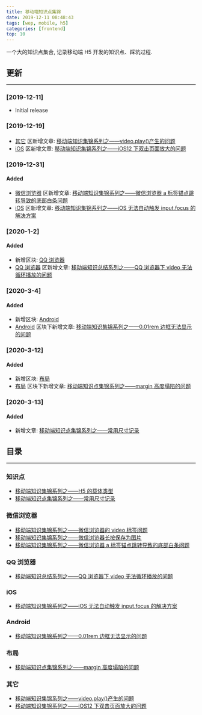 ```yaml
---
title: 移动端知识点集锦
date: 2019-12-11 08:48:43
tags: [wep, mobile, h5]
categories: [frontend]
top: 10
---
```


一个大的知识点集合, 记录移动端 H5 开发的知识点、踩坑过程.

<!-- more -->

## 更新

---

### [2019-12-11]

- Initial release

### [2019-12-19]

####

- [其它](#其它) 区新增文章: [移动端知识集锦系列之——video.play()产生的问题](https://blog.yyge.top/blog/2019/12/19/%E7%A7%BB%E5%8A%A8%E7%AB%AF%E7%9F%A5%E8%AF%86%E9%9B%86%E9%94%A6%E7%B3%BB%E5%88%97%E4%B9%8B%E2%80%94%E2%80%94video-play-%E4%BA%A7%E7%94%9F%E7%9A%84%E9%97%AE%E9%A2%98/)
- [iOS](#ios) 区新增文章: [移动端知识集锦系列之——iOS12 下双击页面放大的问题](https://blog.yyge.top/blog/2019/12/19/%E7%A7%BB%E5%8A%A8%E7%AB%AF%E7%9F%A5%E8%AF%86%E7%82%B9%E9%9B%86%E9%94%A6%E7%B3%BB%E5%88%97%E4%B9%8B%E2%80%94%E2%80%94iOS12%E4%B8%8B%E5%8F%8C%E5%87%BB%E9%A1%B5%E9%9D%A2%E6%94%BE%E5%A4%A7%E7%9A%84%E9%97%AE%E9%A2%98/)

### [2019-12-31]

#### Added

- [微信浏览器](#微信浏览器) 区新增文章: [移动端知识集锦系列之——微信浏览器 a 标签锚点跳转导致的底部白条问题](https://blog.yyge.top/blog/2019/12/31/%E7%A7%BB%E5%8A%A8%E7%AB%AF%E7%9F%A5%E8%AF%86%E9%9B%86%E9%94%A6%E7%B3%BB%E5%88%97%E4%B9%8B%E2%80%94%E2%80%94%E5%BE%AE%E4%BF%A1%E6%B5%8F%E8%A7%88%E5%99%A8a%E6%A0%87%E7%AD%BE%E9%94%9A%E7%82%B9%E8%B7%B3%E8%BD%AC%E5%AF%BC%E8%87%B4%E7%9A%84%E5%BA%95%E9%83%A8%E7%99%BD%E6%9D%A1%E9%97%AE%E9%A2%98/)
- [iOS](#iOS) 区新增文章: [移动端知识集锦系列之——iOS 无法自动触发 input.focus 的解决方案](https://blog.yyge.top/blog/2019/12/31/%E7%A7%BB%E5%8A%A8%E7%AB%AF%E7%9F%A5%E8%AF%86%E7%82%B9%E9%9B%86%E9%94%A6%E7%B3%BB%E5%88%97%E4%B9%8B%E2%80%94%E2%80%94iOS%E6%97%A0%E6%B3%95%E8%87%AA%E5%8A%A8%E8%A7%A6%E5%8F%91input-focus%E6%96%B9%E6%B3%95%E7%9A%84%E8%A7%A3%E5%86%B3%E6%96%B9%E6%A1%88/)

### [2020-1-2]

#### Added

- 新增区块: [QQ 浏览器](#QQ%E6%B5%8F%E8%A7%88%E5%99%A8)
- [QQ 浏览器](#QQ%E6%B5%8F%E8%A7%88%E5%99%A8) 区新增文章: [移动端知识总结系列之——QQ 浏览器下 video 无法循环播放的问题](https://blog.yyge.top/blog/2020/01/02/%E7%A7%BB%E5%8A%A8%E7%AB%AF%E7%9F%A5%E8%AF%86%E6%80%BB%E7%BB%93%E7%B3%BB%E5%88%97%E4%B9%8B%E2%80%94%E2%80%94QQ%E6%B5%8F%E8%A7%88%E5%99%A8%E4%B8%8Bvideo%E6%97%A0%E6%B3%95%E5%BE%AA%E7%8E%AF%E6%92%AD%E6%94%BE%E7%9A%84%E9%97%AE%E9%A2%98/)

### [2020-3-4]

#### Added

- 新增区块: [Android](#Android)
- [Android](#Android) 区块下新增文章: [移动端知识集锦系列之——0.01rem 边框无法显示的问题](https://blog.yyge.top/blog/2020/03/04/%E7%A7%BB%E5%8A%A8%E7%AB%AF%E7%9F%A5%E8%AF%86%E9%9B%86%E9%94%A6%E7%B3%BB%E5%88%97%E4%B9%8B%E2%80%94%E2%80%940-01rem%E8%BE%B9%E6%A1%86%E6%97%A0%E6%B3%95%E6%98%BE%E7%A4%BA%E7%9A%84%E9%97%AE%E9%A2%98/)

### [2020-3-12]

#### Added

- 新增区块: [布局](#布局)
- [布局](#布局) 区块下新增文章: [移动端知识点集锦系列之——margin 高度塌陷的问题](https://blog.yyge.top/blog/2020/03/12/%E7%A7%BB%E5%8A%A8%E7%AB%AF%E7%9F%A5%E8%AF%86%E7%82%B9%E9%9B%86%E9%94%A6%E7%B3%BB%E5%88%97%E4%B9%8B%E2%80%94%E2%80%94margin%E9%AB%98%E5%BA%A6%E5%A1%8C%E9%99%B7%E7%9A%84%E9%97%AE%E9%A2%98/)

### [2020-3-13]

#### Added

- 新增文章: [移动端知识点集锦系列之——常用尺寸记录]()

## 目录

---

### 知识点

- [移动端知识集锦系列之——H5 的载体类型](https://blog.yyge.top/blog/2019/12/11/%E7%A7%BB%E5%8A%A8%E7%AB%AF%E7%9F%A5%E8%AF%86%E7%82%B9%E9%9B%86%E9%94%A6%E7%B3%BB%E5%88%97%E4%B9%8B%E2%80%94%E2%80%94H5%E7%9A%84%E8%BD%BD%E4%BD%93%E7%B1%BB%E5%9E%8B/)
- [移动端知识点集锦系列之——常用尺寸记录]()

### 微信浏览器

- [移动端知识集锦系列之——微信浏览器的 video 标签问题](https://blog.yyge.top/blog/2019/12/11/%E7%A7%BB%E5%8A%A8%E7%AB%AF%E7%9F%A5%E8%AF%86%E9%9B%86%E9%94%A6%E7%B3%BB%E5%88%97%E4%B9%8B%E2%80%94%E2%80%94%E5%BE%AE%E4%BF%A1%E6%B5%8F%E8%A7%88%E5%99%A8%E7%9A%84video%E6%A0%87%E7%AD%BE%E9%97%AE%E9%A2%98/)
- [移动端知识集锦系列之——微信浏览器长按保存为图片](https://blog.yyge.top/blog/2019/12/11/%E7%A7%BB%E5%8A%A8%E7%AB%AF%E7%9F%A5%E8%AF%86%E9%9B%86%E9%94%A6%E7%B3%BB%E5%88%97%E4%B9%8B%E2%80%94%E2%80%94%E5%BE%AE%E4%BF%A1%E6%B5%8F%E8%A7%88%E5%99%A8%E9%95%BF%E6%8C%89%E4%BF%9D%E5%AD%98%E4%B8%BA%E5%9B%BE%E7%89%87/)
- [移动端知识集锦系列之——微信浏览器 a 标签锚点跳转导致的底部白条问题](https://blog.yyge.top/blog/2019/12/31/%E7%A7%BB%E5%8A%A8%E7%AB%AF%E7%9F%A5%E8%AF%86%E9%9B%86%E9%94%A6%E7%B3%BB%E5%88%97%E4%B9%8B%E2%80%94%E2%80%94%E5%BE%AE%E4%BF%A1%E6%B5%8F%E8%A7%88%E5%99%A8a%E6%A0%87%E7%AD%BE%E9%94%9A%E7%82%B9%E8%B7%B3%E8%BD%AC%E5%AF%BC%E8%87%B4%E7%9A%84%E5%BA%95%E9%83%A8%E7%99%BD%E6%9D%A1%E9%97%AE%E9%A2%98/)

### QQ 浏览器

- [移动端知识总结系列之——QQ 浏览器下 video 无法循环播放的问题](https://blog.yyge.top/blog/2020/01/02/%E7%A7%BB%E5%8A%A8%E7%AB%AF%E7%9F%A5%E8%AF%86%E6%80%BB%E7%BB%93%E7%B3%BB%E5%88%97%E4%B9%8B%E2%80%94%E2%80%94QQ%E6%B5%8F%E8%A7%88%E5%99%A8%E4%B8%8Bvideo%E6%97%A0%E6%B3%95%E5%BE%AA%E7%8E%AF%E6%92%AD%E6%94%BE%E7%9A%84%E9%97%AE%E9%A2%98/)

### iOS

- [移动端知识集锦系列之——iOS 无法自动触发 input.focus 的解决方案](https://blog.yyge.top/blog/2019/12/31/%E7%A7%BB%E5%8A%A8%E7%AB%AF%E7%9F%A5%E8%AF%86%E7%82%B9%E9%9B%86%E9%94%A6%E7%B3%BB%E5%88%97%E4%B9%8B%E2%80%94%E2%80%94iOS%E6%97%A0%E6%B3%95%E8%87%AA%E5%8A%A8%E8%A7%A6%E5%8F%91input-focus%E6%96%B9%E6%B3%95%E7%9A%84%E8%A7%A3%E5%86%B3%E6%96%B9%E6%A1%88/)

### Android

- [移动端知识集锦系列之——0.01rem 边框无法显示的问题](https://blog.yyge.top/blog/2020/03/04/%E7%A7%BB%E5%8A%A8%E7%AB%AF%E7%9F%A5%E8%AF%86%E9%9B%86%E9%94%A6%E7%B3%BB%E5%88%97%E4%B9%8B%E2%80%94%E2%80%940-01rem%E8%BE%B9%E6%A1%86%E6%97%A0%E6%B3%95%E6%98%BE%E7%A4%BA%E7%9A%84%E9%97%AE%E9%A2%98/)

### 布局

- [移动端知识点集锦系列之——margin 高度塌陷的问题](https://blog.yyge.top/blog/2020/03/12/%E7%A7%BB%E5%8A%A8%E7%AB%AF%E7%9F%A5%E8%AF%86%E7%82%B9%E9%9B%86%E9%94%A6%E7%B3%BB%E5%88%97%E4%B9%8B%E2%80%94%E2%80%94margin%E9%AB%98%E5%BA%A6%E5%A1%8C%E9%99%B7%E7%9A%84%E9%97%AE%E9%A2%98/)

### 其它

- [移动端知识集锦系列之——video.play()产生的问题](https://blog.yyge.top/blog/2019/12/19/%E7%A7%BB%E5%8A%A8%E7%AB%AF%E7%9F%A5%E8%AF%86%E9%9B%86%E9%94%A6%E7%B3%BB%E5%88%97%E4%B9%8B%E2%80%94%E2%80%94video-play-%E4%BA%A7%E7%94%9F%E7%9A%84%E9%97%AE%E9%A2%98/)
- [移动端知识集锦系列之——iOS12 下双击页面放大的问题](https://blog.yyge.top/blog/2019/12/19/%E7%A7%BB%E5%8A%A8%E7%AB%AF%E7%9F%A5%E8%AF%86%E7%82%B9%E9%9B%86%E9%94%A6%E7%B3%BB%E5%88%97%E4%B9%8B%E2%80%94%E2%80%94iOS12%E4%B8%8B%E5%8F%8C%E5%87%BB%E9%A1%B5%E9%9D%A2%E6%94%BE%E5%A4%A7%E7%9A%84%E9%97%AE%E9%A2%98/)
